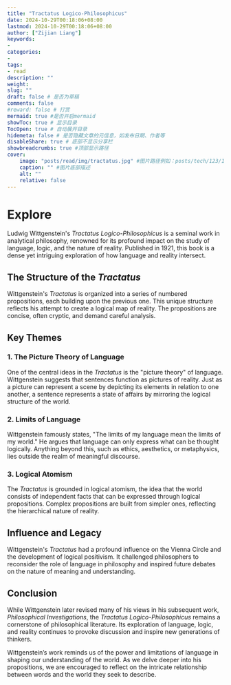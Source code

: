 ```yaml
---
title: "Tractatus Logico-Philosophicus"
date: 2024-10-29T00:18:06+08:00
lastmod: 2024-10-29T00:18:06+08:00
author: ["Zijian Liang"]
keywords: 
- 
categories: 
- 
tags: 
- read
description: ""
weight:
slug: ""
draft: false # 是否为草稿
comments: false
#reward: false # 打赏
mermaid: true #是否开启mermaid
showToc: true # 显示目录
TocOpen: true # 自动展开目录
hidemeta: false # 是否隐藏文章的元信息，如发布日期、作者等
disableShare: true # 底部不显示分享栏
showbreadcrumbs: true #顶部显示路径
cover:
    image: "posts/read/img/tractatus.jpg" #图片路径例如：posts/tech/123/123.png
    caption: "" #图片底部描述
    alt: ""
    relative: false
---
```


# Explore

Ludwig Wittgenstein's *Tractatus Logico-Philosophicus* is a seminal work in analytical philosophy, renowned for its profound impact on the study of language, logic, and the nature of reality. Published in 1921, this book is a dense yet intriguing exploration of how language and reality intersect.

## The Structure of the *Tractatus*

Wittgenstein's *Tractatus* is organized into a series of numbered propositions, each building upon the previous one. This unique structure reflects his attempt to create a logical map of reality. The propositions are concise, often cryptic, and demand careful analysis.

## Key Themes

### 1. **The Picture Theory of Language**

One of the central ideas in the *Tractatus* is the "picture theory" of language. Wittgenstein suggests that sentences function as pictures of reality. Just as a picture can represent a scene by depicting its elements in relation to one another, a sentence represents a state of affairs by mirroring the logical structure of the world.

### 2. **Limits of Language**

Wittgenstein famously states, "The limits of my language mean the limits of my world." He argues that language can only express what can be thought logically. Anything beyond this, such as ethics, aesthetics, or metaphysics, lies outside the realm of meaningful discourse.

### 3. **Logical Atomism**

The *Tractatus* is grounded in logical atomism, the idea that the world consists of independent facts that can be expressed through logical propositions. Complex propositions are built from simpler ones, reflecting the hierarchical nature of reality.

## Influence and Legacy

Wittgenstein's *Tractatus* had a profound influence on the Vienna Circle and the development of logical positivism. It challenged philosophers to reconsider the role of language in philosophy and inspired future debates on the nature of meaning and understanding.

## Conclusion

While Wittgenstein later revised many of his views in his subsequent work, *Philosophical Investigations*, the *Tractatus Logico-Philosophicus* remains a cornerstone of philosophical literature. Its exploration of language, logic, and reality continues to provoke discussion and inspire new generations of thinkers.

Wittgenstein’s work reminds us of the power and limitations of language in shaping our understanding of the world. As we delve deeper into his propositions, we are encouraged to reflect on the intricate relationship between words and the world they seek to describe.



<script src="https://giscus.app/client.js"
        data-repo="liang-zijian/liang-zijian.github.io"
        data-repo-id="R_kgDONHay6w"
        data-category="Announcements"
        data-category-id="DIC_kwDONHay684Cjycs"
        data-mapping="pathname"
        data-strict="0"
        data-reactions-enabled="1"
        data-emit-metadata="0"
        data-input-position="bottom"
        data-theme="light"
        data-lang="zh-CN"
        crossorigin="anonymous"
        async>
</script>